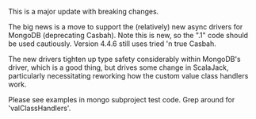 This is a major update with breaking changes.

The big news is a move to support the (relatively) new async drivers for MongoDB (deprecating Casbah).
Note this is new, so the ".1" code should be used cautiously.  Version 4.4.6 still uses tried 'n true Casbah.

The new drivers tighten up type safety considerably within MongoDB's driver, which is a good thing, but drives
some change in ScalaJack, particularly necessitating reworking how the custom value class handlers work.

Please see examples in mongo subproject test code.  Grep around for 'valClassHandlers'.
